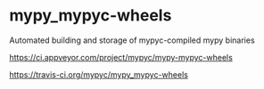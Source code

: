 # mypy_mypyc-wheels
Automated building and storage of mypyc-compiled mypy binaries

https://ci.appveyor.com/project/mypyc/mypy-mypyc-wheels

https://travis-ci.org/mypyc/mypy_mypyc-wheels
